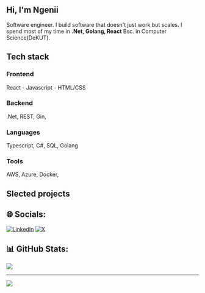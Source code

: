 ## Hi, I'm Ngenii
Software engineer. I build software that doesn't just work but scales. 
I spend most of my time in **.Net, Golang, React**
Bsc. in Computer Science(DeKUT).

## Tech stack

### Frontend

React - Javascript - HTML/CSS

### Backend

.Net, REST, Gin,

### Languages

Typescript, C#, SQL, Golang

### Tools

AWS, Azure, Docker, 

## Slected projects

## 🌐 Socials:
[![LinkedIn](https://img.shields.io/badge/LinkedIn-%230077B5.svg?logo=linkedin&logoColor=white)](https://linkedin.com/in/langat-kipngeno-72aa2a176) [![X](https://img.shields.io/badge/X-black.svg?logo=X&logoColor=white)](https://x.com/collylangat) 

## 📊 GitHub Stats:
![](https://github-readme-stats.vercel.app/api/top-langs/?username=collylangat&theme=dark&hide_border=false&include_all_commits=true&count_private=true&layout=compact)

---
[![](https://visitcount.itsvg.in/api?id=collylangat&icon=0&color=0)](https://visitcount.itsvg.in)

<!-- Proudly created with GPRM ( https://gprm.itsvg.in ) -->
<!--
**collylangat/collylangat** is a ✨ _special_ ✨ repository because its `README.md` (this file) appears on your GitHub profile.

Here are some ideas to get you started:

- 🔭 I’m currently working on ...
- 🌱 I’m currently learning ...
- 👯 I’m looking to collaborate on ...
- 🤔 I’m looking for help with ...
- 💬 Ask me about ...
- 📫 How to reach me: ...
- 😄 Pronouns: ...
- ⚡ Fun fact: ...
-->
